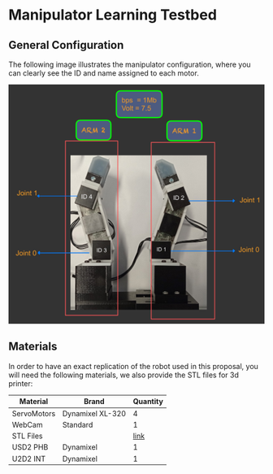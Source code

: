 # Manipulator Learning Testbed

## General Configuration

The following image illustrates the manipulator configuration, where you can clearly see the ID and name assigned to each motor. 

![](https://github.com/UoA-CARES/manipulator_learning_testbed/blob/main/Images/configuration.jpg)


## Materials  
In order to have an exact replication of the robot used in this proposal, you will need the following materials, we also provide the STL files for 3d printer:

|Material      | Brand| Quantity|
|--------------|------|---------|
| ServoMotors  | Dynamixel XL-320| 4  |
| WebCam  | Standard| 1  |
| STL Files  |   | [link](https://github.com/UoA-CARES/manipulator_learning_testbed/tree/main/Fully%20actuated%20Gripper%20STL)   |
| USD2 PHB|Dynamixel | 1 |
| U2D2 INT|Dynamixel | 1 |


